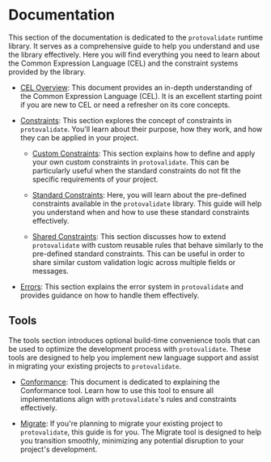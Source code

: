 # Documentation

This section of the documentation is dedicated to the `protovalidate` runtime
library. It serves as a comprehensive guide to help you understand and use the
library effectively. Here you will find everything you need to learn about the
Common Expression Language (CEL) and the constraint systems provided by the
library.

- [CEL Overview](cel.md): This document provides an in-depth understanding of
  the Common Expression Language (CEL). It is an excellent starting point if you
  are new to CEL or need a refresher on its core concepts.

- [Constraints](constraints.md): This section explores the concept of
  constraints in `protovalidate`. You'll learn about their purpose, how they
  work,
  and how they can be applied in your project.

    - [Custom Constraints](custom-constraints.md): This section explains how to
      define and apply your own custom constraints in `protovalidate`. This can
      be
      particularly useful when the standard constraints do not fit the specific
      requirements of your project.

    - [Standard Constraints](standard-constraints.md): Here, you will learn
      about the pre-defined constraints available in the `protovalidate`
      library.
      This guide will help you understand when and how to use these standard
      constraints effectively.

    - [Shared Constraints](shared-constraints.md): This section discusses how to
      extend `protovalidate` with custom reusable rules that behave similarly
      to the pre-defined standard constraints. This can be useful in order to
      share similar custom validation logic across multiple fields or messages.

- [Errors](errors.md): This section explains the error system in `protovalidate`
  and provides guidance on how to handle them effectively.

## Tools

The tools section introduces optional build-time convenience tools that can be
used to optimize the development process with `protovalidate`. These tools are
designed to help you implement new language support and assist in migrating your
existing projects to `protovalidate`.

- [Conformance](conformance.md): This document is dedicated to explaining the
  Conformance tool. Learn how to use this tool to ensure all implementations
  align with `protovalidate`'s rules and constraints effectively.

- [Migrate](migrate.md): If you're planning to migrate your existing project to
  `protovalidate`, this guide is for you. The Migrate tool is designed to help
  you transition smoothly, minimizing any potential disruption to your project's
  development.
